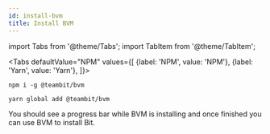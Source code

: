 ```yaml
--- 
id: install-bvm
title: Install BVM
---
```


import Tabs from '@theme/Tabs';
import TabItem from '@theme/TabItem';

<Tabs
  defaultValue="NPM"
  values={[
    {label: 'NPM', value: 'NPM'},
    {label: 'Yarn', value: 'Yarn'},
  ]}>
  <TabItem value="NPM">

```shell
npm i -g @teambit/bvm
```

  </TabItem>
  <TabItem value="Yarn">

```shell
yarn global add @teambit/bvm
```

  </TabItem>
</Tabs>

You should see a progress bar while BVM is installing and once finished you can use BVM to install Bit.
